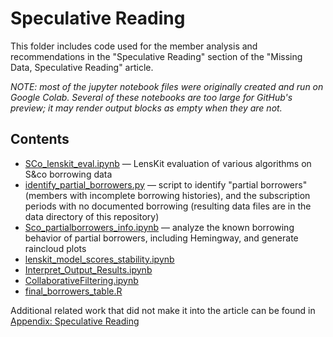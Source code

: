 # Speculative Reading

This folder includes code used for the member analysis and recommendations in the "Speculative Reading" section of the "Missing Data, Speculative Reading" article.

*NOTE: most of the jupyter notebook files were originally created and run on Google Colab. Several of these notebooks are too large for GitHub's preview; it may render output blocks as empty when they are not.*

## Contents

- [SCo_lenskit_eval.ipynb](SCo_lenskit_eval.ipynb) — LensKit evaluation of various algorithms on S&co borrowing data
- [identify_partial_borrowers.py](identify_partial_borrowers.py) — script to identify "partial borrowers" (members with incomplete borrowing histories), and the subscription periods with no documented borrowing (resulting data files are in the data directory of this repository)
- [Sco_partialborrowers_info.ipynb](Sco_partialborrowers_info.ipynb) — analyze the known borrowing behavior of partial borrowers, including Hemingway, and generate raincloud plots
- [lenskit_model_scores_stability.ipynb](lenskit_model_scores_stability.ipynb)
- [Interpret_Output_Results.ipynb](Interpret_Output_Results.ipynb)
- [CollaborativeFiltering.ipynb](CollaborativeFiltering.ipynb)
- [final_borrowers_table.R](final_borrowers_table.R)


Additional related work that did not make it into the article can be found in [Appendix: Speculative Reading](../appendix/speculative_reading/)